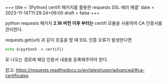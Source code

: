 +++
title = '[Python] certifi 패키지를 활용한 requests SSL 에러 해결'
date = 2023-11-14T11:29:24+09:00
draft = false
+++

python requests 패키지 **2.16 버전 이후 부터는** certifi 모듈을 사용하여 CA 인증서를 관리한다.

requests.get(url) 과 같이 호출을 할 때 SSL 인증 오류가 발생한다면 

```bash
echo $(python3 -m certifi)
```
로 나오는 경로에 해당 인증서 내용을 등록해주어야 한다.

참고: https://requests.readthedocs.io/en/latest/user/advanced/#ca-certificates 